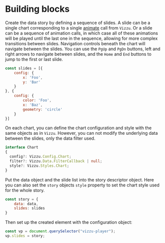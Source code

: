 # Building blocks

Create the data story by defining a sequence of slides. A slide can be a single
chart corresponding to a single
[animate](https://lib.vizzuhq.com/latest/tutorial/) call from `Vizzu`. Or a
slide can be a sequence of animation calls, in which case all of these
animations will be played until the last one in the sequence, allowing for more
complex transitions between slides. Navigation controls beneath the chart will
navigate between the slides. You can use the `PgUp` and `PgDn` buttons, left and
right arrows to navigate between slides, and the `Home` and `End` buttons to
jump to the first or last slide.

```javascript
const slides = [{
    config: {
        x: 'Foo',
        y: 'Bar'
    }
}, {
    config: {
        color: 'Foo',
        x: 'Baz',
        geometry: 'circle'
    }
}]
```

On each chart, you can define the chart configuration and style with the same
objects as in `Vizzu`. However, you can not modify the underlying data between
the slides, only the data filter used.

```typescript
interface Chart
{
  config?: Vizzu.Config.Chart;
  filter?: Vizzu.Data.FilterCallback | null;
  style?: Vizzu.Styles.Chart;
}
```

Put the data object and the slide list into the story descriptor object. Here
you can also set the `story` objects `style` property to set the chart style
used for the whole story.

```javascript
const story = {
    data: data,
    slides: slides
}
```

Then set up the created element with the configuration object:

```javascript
const vp = document.querySelector("vizzu-player");
vp.slides = story;
```
